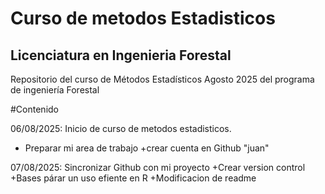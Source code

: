 # Curso de metodos Estadisticos
## Licenciatura en Ingenieria Forestal 

Repositorio del curso de Métodos Estadísticos Agosto 2025 del programa de ingeniería Forestal 

#Contenido

06/08/2025: Inicio de curso de metodos estadisticos.
  + Preparar mi area de trabajo
  +crear cuenta en Github "juan"
  
07/08/2025: Sincronizar Github con mi proyecto
  +Crear version control
  +Bases párar un uso efiente en R
  +Modificacion de readme